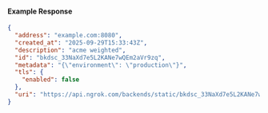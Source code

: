 <!-- Code generated for API Clients. DO NOT EDIT. -->

#### Example Response

```json
{
  "address": "example.com:8080",
  "created_at": "2025-09-29T15:33:43Z",
  "description": "acme weighted",
  "id": "bkdsc_33NaXd7e5L2KANe7wQEm2aVr9zq",
  "metadata": "{\"environment\": \"production\"}",
  "tls": {
    "enabled": false
  },
  "uri": "https://api.ngrok.com/backends/static/bkdsc_33NaXd7e5L2KANe7wQEm2aVr9zq"
}
```
